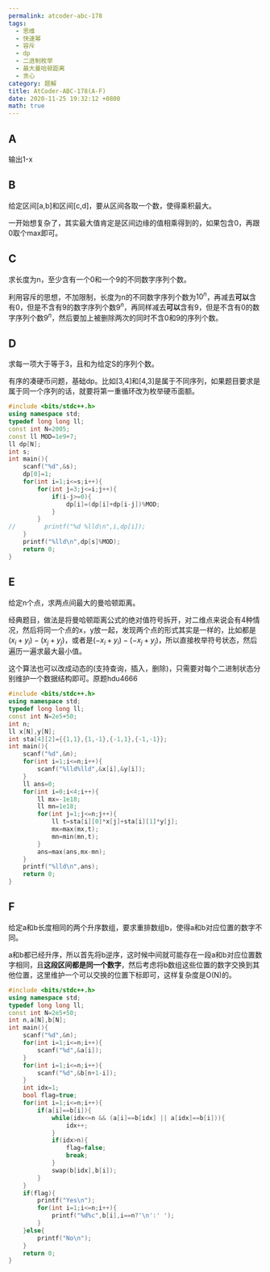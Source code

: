 ```yaml
---
permalink: atcoder-abc-178
tags: 
  - 思维
  - 快速幂
  - 容斥
  - dp
  - 二进制枚举
  - 最大曼哈顿距离
  - 贪心
category: 题解
title: AtCoder-ABC-178(A-F)
date: 2020-11-25 19:32:12 +0800
math: true
---
```


## A

输出1-x

## B

给定区间[a,b]和区间[c,d]，要从区间各取一个数，使得乘积最大。

一开始想复杂了，其实最大值肯定是区间边缘的值相乘得到的，如果包含0，再跟0取个max即可。

## C

求长度为n，至少含有一个0和一个9的不同数字序列个数。

利用容斥的思想，不加限制，长度为n的不同数字序列个数为$10^n$，再减去**可以**含有0，但是不含有9的数字序列个数$9^n$，再同样减去**可以**含有9，但是不含有0的数字序列个数$9^n$，然后要加上被删除两次的同时不含0和9的序列个数。

## D

求每一项大于等于3，且和为给定S的序列个数。

有序的凑硬币问题，基础dp。比如[3,4]和[4,3]是属于不同序列，如果题目要求是属于同一个序列的话，就要将第一重循环改为枚举硬币面额。

```cpp
#include <bits/stdc++.h>
using namespace std;
typedef long long ll;
const int N=2005;
const ll MOD=1e9+7;
ll dp[N];
int s;
int main(){
    scanf("%d",&s);
    dp[0]=1;
    for(int i=1;i<=s;i++){
        for(int j=3;j<=i;j++){
            if(i-j>=0){
                dp[i]=(dp[i]+dp[i-j])%MOD;
            }
        }
//        printf("%d %lld\n",i,dp[i]);
    }
    printf("%lld\n",dp[s]%MOD);
    return 0;
}
```

## E

给定n个点，求两点间最大的曼哈顿距离。

经典题目，做法是将曼哈顿距离公式的绝对值符号拆开，对二维点来说会有4种情况，然后将同一个点的x，y放一起，发现两个点的形式其实是一样的，比如都是$(x_i+y_i)-(x_j+y_j)$，或者是$(-x_i+y_i)-(-x_j+y_j)$，所以直接枚举符号状态，然后遍历一遍求最大最小值。

这个算法也可以改成动态的(支持查询，插入，删除)，只需要对每个二进制状态分别维护一个数据结构即可。原题hdu4666

```cpp
#include <bits/stdc++.h>
using namespace std;
typedef long long ll;
const int N=2e5+50;
int n;
ll x[N],y[N];
int sta[4][2]={{1,1},{1,-1},{-1,1},{-1,-1}};
int main(){
    scanf("%d",&n);
    for(int i=1;i<=n;i++){
        scanf("%lld%lld",&x[i],&y[i]);
    }
    ll ans=0;
    for(int i=0;i<4;i++){
        ll mx=-1e18;
        ll mn=1e18;
        for(int j=1;j<=n;j++){
            ll t=sta[i][0]*x[j]+sta[i][1]*y[j];
            mx=max(mx,t);
            mn=min(mn,t);
        }
        ans=max(ans,mx-mn);
    }
    printf("%lld\n",ans);
    return 0;
}
```

## F

给定a和b长度相同的两个升序数组，要求重排数组b，使得a和b对应位置的数字不同。

a和b都已经升序，所以首先将b逆序，这时候中间就可能存在一段a和b对应位置数字相同，且**这段区间都是同一个数字**，然后考虑将b数组这些位置的数字交换到其他位置，这里维护一个可以交换的位置下标即可，这样复杂度是O(N)的。

```cpp
#include <bits/stdc++.h>
using namespace std;
typedef long long ll;
const int N=2e5+50;
int n,a[N],b[N];
int main(){
    scanf("%d",&n);
    for(int i=1;i<=n;i++){
        scanf("%d",&a[i]);
    }
    for(int i=1;i<=n;i++){
        scanf("%d",&b[n+1-i]);
    }
    int idx=1;
    bool flag=true;
    for(int i=1;i<=n;i++){
        if(a[i]==b[i]){
            while(idx<=n && (a[i]==b[idx] || a[idx]==b[i])){
                idx++;
            }
            if(idx>n){
                flag=false;
                break;
            }
            swap(b[idx],b[i]);
        }
    }
    if(flag){
        printf("Yes\n");
        for(int i=1;i<=n;i++){
            printf("%d%c",b[i],i==n?'\n':' ');
        }
    }else{
        printf("No\n");
    }
    return 0;
}
```

